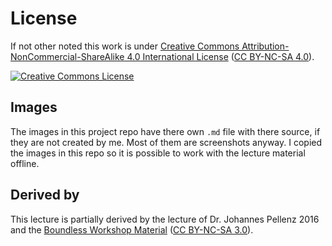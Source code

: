 # License

If not other noted this work is under [Creative Commons Attribution-NonCommercial-ShareAlike 4.0 International License][by-nc-sa4] ([CC BY-NC-SA 4.0][by-nc-sa4]).

[![Creative Commons License](https://i.creativecommons.org/l/by-nc-sa/4.0/88x31.png)][by-nc-sa4]

## Images

The images in this project repo have there own `.md` file with there source, if they are not created by me. Most of them are screenshots anyway. I copied the images in this repo so it is possible to work with the lecture material offline.

## Derived by

This lecture is partially derived by the lecture of Dr. Johannes Pellenz 2016 and the [Boundless Workshop Material][workshop] ([CC BY-NC-SA 3.0][by-nc-sa3]).

[by-nc-sa3]: https://creativecommons.org/licenses/by-nc-sa/3.0/
[by-nc-sa4]: http://creativecommons.org/licenses/by-nc-sa/4.0/
[workshop]: http://workshops.boundlessgeo.com/postgis-intro/
